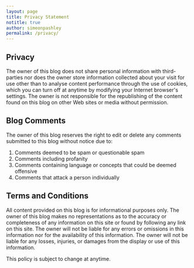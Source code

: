 ```yaml
---
layout: page
title: Privacy Statement
notitle: true
author: simeonpashley
permalink: /privacy/
---
```


## Privacy

The owner of this blog does not share personal information with third-parties nor does the owner store information collected about your visit for use other than to analyse content performance through the use of cookies, which you can turn off at anytime by modifying your Internet browser's settings. The owner is not responsible for the republishing of the content found on this blog on other Web sites or media without permission.

## Blog Comments

The owner of this blog reserves the right to edit or delete any comments submitted to this blog without notice due
to:

1. Comments deemed to be spam or questionable spam
2. Comments including profanity
3. Comments containing language or concepts that could be deemed offensive
4. Comments that attack a person individually

## Terms and Conditions

All content provided on this blog is for informational purposes only. The owner of this blog makes no representations as to the accuracy or completeness of any information on this site or found by following any link on this site. The owner will not be liable for any errors or omissions in this information nor for the availability of this information. The owner will not be liable for any losses, injuries, or damages from the display or use of this information.

This policy is subject to change at anytime.
